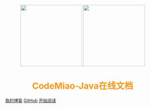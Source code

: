 <p align="center">
<img src="https://cdn.jsdelivr.net/gh/haifeng-ck/blogPic/202206201932424.png" width="200" height="200"/>
<img src="https://cdn.jsdelivr.net/gh/haifeng-ck/blogPic/202206201932274.jpg" width="200" height="200"/>
</p>
<h1 align="center" style="color: #F79816; font-weight: bold;">CodeMiao-Java在线文档</h1>

[我的博客](https://blog.csdn.net/haifeng_ck?type=blog)
[GitHub](https://github.com/haifeng-ck/codemiao-java)
[开始阅读](README.md)
